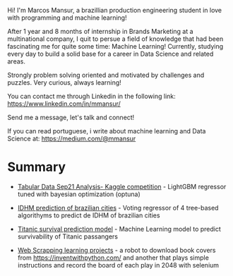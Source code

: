 Hi! I'm Marcos Mansur, a brazillian production engineering student in love with programming and machine learning!

After 1 year and 8 months of internship in Brands Marketing at a multinational company, I quit to persue a field of knowledge that had been fascinating me for quite some time: Machine Learning! Currently, studying every day to build a solid base for a career in Data Science and related areas.

Strongly problem solving oriented and motivated by challenges and puzzles. Very curious, always learning!

You can contact me through Linkedin in the following link:
https://www.linkedin.com/in/mmansur/

Send me a message, let's talk and connect!

If you can read portuguese, i write about machine learning and Data Science at:
https://medium.com/@mmansur


# Summary

- [Tabular Data Sep21 Analysis- Kaggle competition](https://github.com/marcos-mansur/TPS-sep21) - LightGBM regressor tuned with bayesian optimization (optuna)

- [IDHM prediction of brazilian cities](https://github.com/marcos-mansur/brazilian_cities_IDHM) - Voting regressor of 4 tree-based algorithyms to predict de IDHM of brazilian cities

- [Titanic survival prediction model](https://github.com/marcos-mansur/Kaggle_Titanic) - Machine Learning model to predict survivability of Titanic passangers

- [Web Scrapping learning projects](https://github.com/marcos-mansur/WebScrappingProjects) - a robot to download book covers from https://inventwithpython.com/ and another that plays simple instructions and record the board of each play in 2048 with selenium
